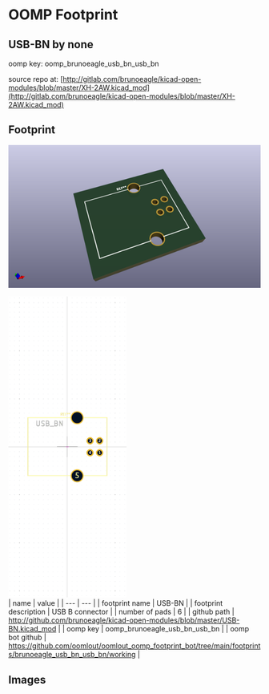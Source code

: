 # OOMP Footprint  
## USB-BN  by none  
  
oomp key: oomp_brunoeagle_usb_bn_usb_bn  
  
source repo at: [http://gitlab.com/brunoeagle/kicad-open-modules/blob/master/XH-2AW.kicad_mod](http://gitlab.com/brunoeagle/kicad-open-modules/blob/master/XH-2AW.kicad_mod)  
## Footprint  
  
[![working_kicad_pcb_3d.png](working_kicad_pcb_3d_600.png)](working_kicad_pcb_3d.png)  
  
[![working.png](working_600.png)](working.png)  
| name | value | 
| --- | --- | 
| footprint name | USB-BN | 
| footprint description | USB B connector | 
| number of pads | 6 | 
| github path | http://github.com/brunoeagle/kicad-open-modules/blob/master/USB-BN.kicad_mod | 
| oomp key | oomp_brunoeagle_usb_bn_usb_bn | 
| oomp bot github | https://github.com/oomlout/oomlout_oomp_footprint_bot/tree/main/footprints/brunoeagle_usb_bn_usb_bn/working | 
## Images  
